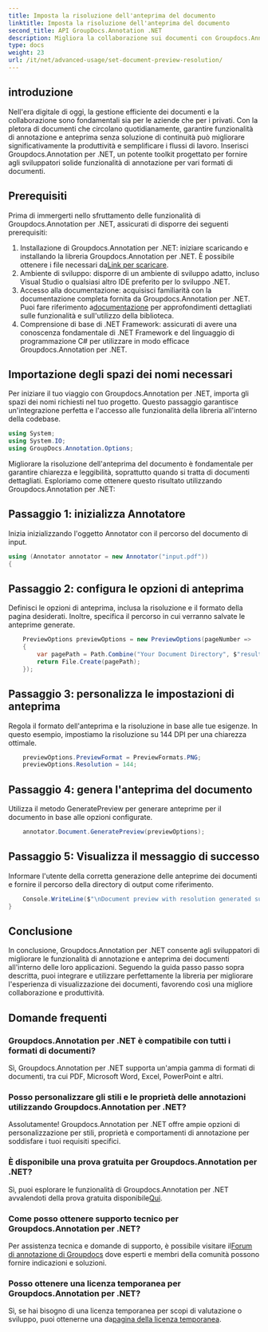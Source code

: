 ```yaml
---
title: Imposta la risoluzione dell'anteprima del documento
linktitle: Imposta la risoluzione dell'anteprima del documento
second_title: API GroupDocs.Annotation .NET
description: Migliora la collaborazione sui documenti con Groupdocs.Annotation per .NET, semplifica le funzionalità di annotazione e anteprima senza soluzione di continuità.
type: docs
weight: 23
url: /it/net/advanced-usage/set-document-preview-resolution/
---
```

## introduzione
Nell'era digitale di oggi, la gestione efficiente dei documenti e la collaborazione sono fondamentali sia per le aziende che per i privati. Con la pletora di documenti che circolano quotidianamente, garantire funzionalità di annotazione e anteprima senza soluzione di continuità può migliorare significativamente la produttività e semplificare i flussi di lavoro. Inserisci Groupdocs.Annotation per .NET, un potente toolkit progettato per fornire agli sviluppatori solide funzionalità di annotazione per vari formati di documenti.
## Prerequisiti
Prima di immergerti nello sfruttamento delle funzionalità di Groupdocs.Annotation per .NET, assicurati di disporre dei seguenti prerequisiti:
1.  Installazione di Groupdocs.Annotation per .NET: iniziare scaricando e installando la libreria Groupdocs.Annotation per .NET. È possibile ottenere i file necessari da[Link per scaricare](https://releases.groupdocs.com/annotation/net/).
2. Ambiente di sviluppo: disporre di un ambiente di sviluppo adatto, incluso Visual Studio o qualsiasi altro IDE preferito per lo sviluppo .NET.
3. Accesso alla documentazione: acquisisci familiarità con la documentazione completa fornita da Groupdocs.Annotation per .NET. Puoi fare riferimento a[documentazione](https://reference.groupdocs.com/annotation/net/) per approfondimenti dettagliati sulle funzionalità e sull'utilizzo della biblioteca.
4. Comprensione di base di .NET Framework: assicurati di avere una conoscenza fondamentale di .NET Framework e del linguaggio di programmazione C# per utilizzare in modo efficace Groupdocs.Annotation per .NET.

## Importazione degli spazi dei nomi necessari
Per iniziare il tuo viaggio con Groupdocs.Annotation per .NET, importa gli spazi dei nomi richiesti nel tuo progetto. Questo passaggio garantisce un'integrazione perfetta e l'accesso alle funzionalità della libreria all'interno della codebase.

```csharp
using System;
using System.IO;
using GroupDocs.Annotation.Options;
```

Migliorare la risoluzione dell'anteprima del documento è fondamentale per garantire chiarezza e leggibilità, soprattutto quando si tratta di documenti dettagliati. Esploriamo come ottenere questo risultato utilizzando Groupdocs.Annotation per .NET:
## Passaggio 1: inizializza Annotatore
Inizia inizializzando l'oggetto Annotator con il percorso del documento di input.
```csharp
using (Annotator annotator = new Annotator("input.pdf"))
{
```
## Passaggio 2: configura le opzioni di anteprima
Definisci le opzioni di anteprima, inclusa la risoluzione e il formato della pagina desiderati. Inoltre, specifica il percorso in cui verranno salvate le anteprime generate.
```csharp
    PreviewOptions previewOptions = new PreviewOptions(pageNumber =>
    {
        var pagePath = Path.Combine("Your Document Directory", $"result_with_resolution_{pageNumber}.png");
        return File.Create(pagePath);
    });
```
## Passaggio 3: personalizza le impostazioni di anteprima
Regola il formato dell'anteprima e la risoluzione in base alle tue esigenze. In questo esempio, impostiamo la risoluzione su 144 DPI per una chiarezza ottimale.
```csharp
    previewOptions.PreviewFormat = PreviewFormats.PNG;
    previewOptions.Resolution = 144;
```
## Passaggio 4: genera l'anteprima del documento
Utilizza il metodo GeneratePreview per generare anteprime per il documento in base alle opzioni configurate.
```csharp
    annotator.Document.GeneratePreview(previewOptions);
```
## Passaggio 5: Visualizza il messaggio di successo
Informare l'utente della corretta generazione delle anteprime dei documenti e fornire il percorso della directory di output come riferimento.
```csharp
    Console.WriteLine($"\nDocument preview with resolution generated successfully.\nCheck output in {"Your Document Directory"}.");
}
```

## Conclusione
In conclusione, Groupdocs.Annotation per .NET consente agli sviluppatori di migliorare le funzionalità di annotazione e anteprima dei documenti all'interno delle loro applicazioni. Seguendo la guida passo passo sopra descritta, puoi integrare e utilizzare perfettamente la libreria per migliorare l'esperienza di visualizzazione dei documenti, favorendo così una migliore collaborazione e produttività.
## Domande frequenti
### Groupdocs.Annotation per .NET è compatibile con tutti i formati di documenti?
Sì, Groupdocs.Annotation per .NET supporta un'ampia gamma di formati di documenti, tra cui PDF, Microsoft Word, Excel, PowerPoint e altri.
### Posso personalizzare gli stili e le proprietà delle annotazioni utilizzando Groupdocs.Annotation per .NET?
Assolutamente! Groupdocs.Annotation per .NET offre ampie opzioni di personalizzazione per stili, proprietà e comportamenti di annotazione per soddisfare i tuoi requisiti specifici.
### È disponibile una prova gratuita per Groupdocs.Annotation per .NET?
Sì, puoi esplorare le funzionalità di Groupdocs.Annotation per .NET avvalendoti della prova gratuita disponibile[Qui](https://releases.groupdocs.com/).
### Come posso ottenere supporto tecnico per Groupdocs.Annotation per .NET?
 Per assistenza tecnica e domande di supporto, è possibile visitare il[Forum di annotazione di Groupdocs](https://forum.groupdocs.com/c/annotation/10) dove esperti e membri della comunità possono fornire indicazioni e soluzioni.
### Posso ottenere una licenza temporanea per Groupdocs.Annotation per .NET?
 Sì, se hai bisogno di una licenza temporanea per scopi di valutazione o sviluppo, puoi ottenerne una da[pagina della licenza temporanea](https://purchase.groupdocs.com/temporary-license/).